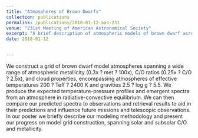 ```yaml
---
title: "Atmospheres of Brown Dwarfs"
collection: publications
permalink: /publications/2018-01-12-aas-231
venue: "231st Meeting of American Astronomical Society"
excerpt: "A brief description of atmospheric models of brown dwarf across a grid of metallicities, C/O ratios, and cloud components, in a range of effective temperatures and surface gravities."
date: 2018-01-12


---
```

We construct a grid of brown dwarf model atmospheres spanning a wide range of atmospheric metallicity (0.3x ? met ? 100x), C/O ratios (0.25x ? C/O ? 2.5x), and cloud properties, encompassing atmospheres of effective temperatures 200 ? Teff ? 2400 K and gravities 2.5 ? log g ? 5.5. We produce the expected temperature-pressure profiles and emergent spectra from an atmosphere in radiative-convective equilibrium. We can then compare our predicted spectra to observations and retrieval results to aid in their predictions and influence future missions and telescopic observations. In our poster we briefly describe our modeling methodology and present our progress on model grid construction, spanning solar and subsolar C/O and metallicity.